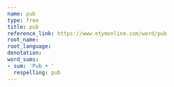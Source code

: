 ```yaml
---
name: pub
type: free
title: pub
reference_link: https://www.etymonline.com/word/pub
root_name: 
root_language: 
denotation: 
word_sums:
- sum: 'Pub + '
  respelling: pub
---
```

